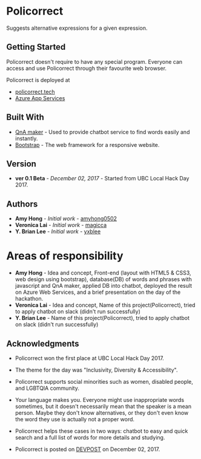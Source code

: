 # Policorrect

Suggests alternative expressions for a given expression.

## Getting Started

Policorrect doesn't require to have any special program. Everyone can access and use Policorrect through their favourite web browser.

Policorrect is deployed at
* [policorrect.tech](http://policorrect.tech)
* [Azure App Services](http://20171202-01.azurewebsites.net/)

## Built With

* [QnA maker](https://qnamaker.ai/) - Used to provide chatbot service to find words easily and instantly.
* [Bootstrap](https://getbootstrap.com/) - The web framework for a responsive website.

## Version

* **ver 0.1 Beta** - *December 02, 2017* - Started from UBC Local Hack Day 2017.

## Authors

* **Amy Hong** - *Initial work* - [amyhong0502](https://github.com/amyhong0502)
* **Veronica Lai** - *Initial work* - [magicca](https://github.com/magicca)
* **Y. Brian Lee** - *Initial work* - [yxblee](https://github.com/yxblee)

# Areas of responsibility

* **Amy Hong** - Idea and concept, Front-end (layout with HTML5 & CSS3, web design using bootstrap), database(DB) of words and phrases with javascript and QnA maker, applied DB into chatbot, deployed the result on Azure Web Services, and a brief presentation on the day of the hackathon.
* **Veronica Lai** - Idea and concept, Name of this project(Policorrect), tried to apply chatbot on slack (didn't run successfully)
* **Y. Brian Lee** - Name of this project(Policorrect), tried to apply chatbot on slack (didn't run successfully)

## Acknowledgments

* Policorrect won the first place at UBC Local Hack Day 2017. 
* The theme for the day was "Inclusivity, Diversity & Accessibility".
* Policorrect supports social minorities such as women, disabled people, and LGBTQIA community.
* Your language makes you. Everyone might use inappropriate words sometimes, but it doesn't necessarily mean that the speaker is a mean person. Maybe they don't know alternatives, or they don't even know the word they use is actually not a proper word.
* Policorrect helps these cases in two ways: chatbot to easy and quick search and a full list of words for more details and studying.

* Policorrect is posted on [DEVPOST](https://devpost.com/software/policorrect) on December 02, 2017.
